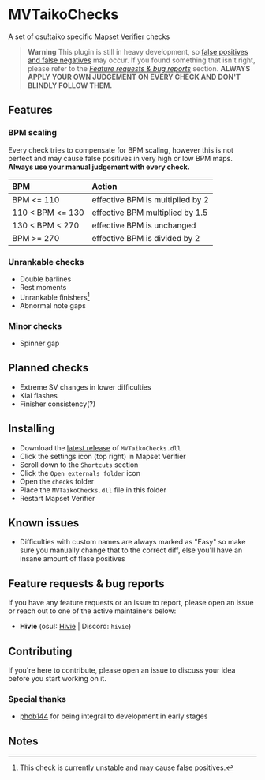 # MVTaikoChecks

A set of osu!taiko specific [Mapset Verifier](https://github.com/Naxesss/MapsetVerifier) checks

> **Warning**
> This plugin is still in heavy development, so [false positives and false negatives](https://en.wikipedia.org/wiki/False_positives_and_false_negatives) may occur. If you found something that isn't right, please refer to the *[Feature requests & bug reports](#feature-requests--bug-reports)* section.
> **ALWAYS APPLY YOUR OWN JUDGEMENT ON EVERY CHECK AND DON'T BLINDLY FOLLOW THEM.**

## Features

### BPM scaling

Every check tries to compensate for BPM scaling, however this is not perfect and may cause false positives in very high or low BPM maps. **Always use your manual judgement with every check.**

| BPM | Action |
| :-- | :-- |
| BPM <= 110 | effective BPM is multiplied by 2 |
| 110 < BPM <= 130 | effective BPM multiplied by 1.5 |
| 130 < BPM < 270 | effective BPM is unchanged |
| BPM >= 270 | effective BPM is divided by 2 |

### Unrankable checks

- Double barlines
- Rest moments
- Unrankable finishers[^note-unstable]
- Abnormal note gaps

### Minor checks

- Spinner gap

## Planned checks

- Extreme SV changes in lower difficulties
- Kiai flashes
- Finisher consistency(?)

## Installing

- Download the [latest release](https://github.com/Hiviexd/MVTaikoChecks/releases/latest) of `MVTaikoChecks.dll` 
- Click the settings icon (top right) in Mapset Verifier
- Scroll down to the `Shortcuts` section
- Click the `Open externals folder` icon
- Open the `checks` folder
- Place the `MVTaikoChecks.dll` file in this folder
- Restart Mapset Verifier

## Known issues

- Difficulties with custom names are always marked as "Easy" so make sure you manually change that to the correct diff, else you'll have an insane amount of flase positives

## Feature requests & bug reports

If you have any feature requests or an issue to report, please open an issue or reach out to one of the active maintainers below:

- **Hivie** (osu!: [Hivie](https://osu.ppy.sh/users/14102976) | Discord: `hivie`)

## Contributing

If you're here to contribute, please open an issue to discuss your idea before you start working on it.

### Special thanks

- [phob144](https://github.com/phob144) for being integral to development in early stages

## Notes

[^note-unstable]: This check is currently unstable and may cause false positives.
